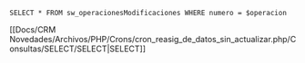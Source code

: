 
```
SELECT * FROM sw_operacionesModificaciones WHERE numero = $operacion
```

[[Docs/CRM Novedades/Archivos/PHP/Crons/cron_reasig_de_datos_sin_actualizar.php/Consultas/SELECT/SELECT|SELECT]]
